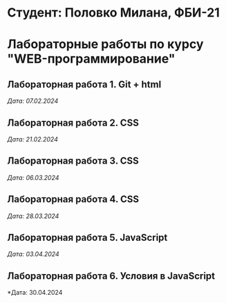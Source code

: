 # Студент: Половко Милана, ФБИ-21
# Лабораторные работы по курсу "WEB-программирование"

## Лабораторная работа 1. Git + html

*Дата: 07.02.2024*

##  Лабораторная работа 2. CSS

*Дата: 21.02.2024*

##  Лабораторная работа 3. CSS

*Дата: 06.03.2024*

##  Лабораторная работа 4. CSS

*Дата: 28.03.2024* 

##  Лабораторная работа 5. JavaScript

*Дата: 03.04.2024*

##  Лабораторная работа 6. Условия в JavaScript

*Дата: 30.04.2024
